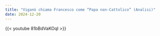 ```yaml
---
title: "Viganò chiama Francesco come “Papa non-Cattolico” (Analisi)"
date: 2024-12-20
---
```


{{< youtube 81bBdVaKOqI >}}
